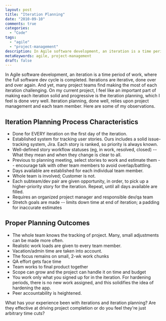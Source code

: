 ```yaml
---
layout: post
title: "Iteration Planning"
date: "2010-09-10"
comments: true
categories:
  - "Code"
tags:
  - "agile"
  - "project-management"
description: In Agile software development, an iteration is a time period of work, where the full software dev cycle is completed.  Iterations are iterative, done over a
metaKeywords: agile, project-management
draft: false
---
```


In Agile software development, an iteration is a time period of work, where the full software dev cycle is completed.  Iterations are iterative, done over and over again.  And yet, many project teams find making the most of each iteration challenging.  On my current project, I feel like an important part of making each iteration solid and progressive is the iteration planning, which I feel is done very well.  Iteration planning, done well, relies upon project management and each team member.  Here are some of my observations.

<!--more-->

Iteration Planning Process Characteristics
------------------------------------------

* Done for EVERY iteration on the first day of the iteration.
* Established system for tracking user stories.  Ours includes a solid issue-tracking system, Jira.  Each story is ranked, so priority is always known.
* Well-defined story workflow statuses (eg, in work, resolved, closed) -- What they mean and when they change is clear to all.
* Previous to planning meeting, select stories to work and estimate them -- encourage talk with other team members to avoid overlap/battling.
* Days available are established for each individual team member.
* Whole team is involved;  Customer is not.
* Each subteam/dev pair are given opportunity, in order, to pick up a higher-priority story for the iteration.  Repeat, until all days available are filled.
* Requires an organized project manager and responsible dev/qa team
* Stretch goals are made -- limits down time at end of iteration; a padding for inaccurate estimates


Proper Planning Outcomes
------------------------

* The whole team knows the tracking of project.  Many, small adjustments can be made more often.
* Realistic work loads are given to every team member.
* Vacation/admin time are taken into account.
* The focus remains on small, 2-wk work chunks
* QA effort gets face time
* Team works to final product together
* Scope can grow and the project can handle it on time and budget
* You work only what you signed up for in the iteration.  For hardening periods, there is no new work assigned, and this solidifies the idea of hardening the app.
* Peer accountability is heightened.


What has your experience been with iterations and iteration planning?  Are they effective at driving project completion or do you feel they're just arbitrary time cuts?

  
